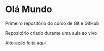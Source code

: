 # Olá Mundo
 Primeiro repositório do curso de Git e GitHub

Repositório criado durante uma aula ao vivo

Alteração feita aqui